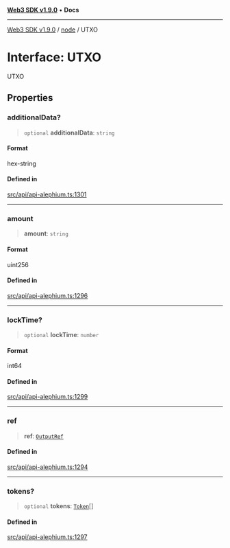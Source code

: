 [**Web3 SDK v1.9.0**](../../../README.md) • **Docs**

***

[Web3 SDK v1.9.0](../../../globals.md) / [node](../README.md) / UTXO

# Interface: UTXO

UTXO

## Properties

### additionalData?

> `optional` **additionalData**: `string`

#### Format

hex-string

#### Defined in

[src/api/api-alephium.ts:1301](https://github.com/Mystic-Nayy/alephium-web3/blob/ee41f5e0e7d7fb0b155fe62f05b2ac03772895ca/packages/web3/src/api/api-alephium.ts#L1301)

***

### amount

> **amount**: `string`

#### Format

uint256

#### Defined in

[src/api/api-alephium.ts:1296](https://github.com/Mystic-Nayy/alephium-web3/blob/ee41f5e0e7d7fb0b155fe62f05b2ac03772895ca/packages/web3/src/api/api-alephium.ts#L1296)

***

### lockTime?

> `optional` **lockTime**: `number`

#### Format

int64

#### Defined in

[src/api/api-alephium.ts:1299](https://github.com/Mystic-Nayy/alephium-web3/blob/ee41f5e0e7d7fb0b155fe62f05b2ac03772895ca/packages/web3/src/api/api-alephium.ts#L1299)

***

### ref

> **ref**: [`OutputRef`](OutputRef.md)

#### Defined in

[src/api/api-alephium.ts:1294](https://github.com/Mystic-Nayy/alephium-web3/blob/ee41f5e0e7d7fb0b155fe62f05b2ac03772895ca/packages/web3/src/api/api-alephium.ts#L1294)

***

### tokens?

> `optional` **tokens**: [`Token`](Token.md)[]

#### Defined in

[src/api/api-alephium.ts:1297](https://github.com/Mystic-Nayy/alephium-web3/blob/ee41f5e0e7d7fb0b155fe62f05b2ac03772895ca/packages/web3/src/api/api-alephium.ts#L1297)
